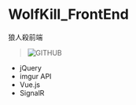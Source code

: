 # WolfKill_FrontEnd
狼人殺前端
> ![GITHUB](https://i.imgur.com/vMPLfmo.png)
* jQuery
* imgur API
* Vue.js
* SignalR
